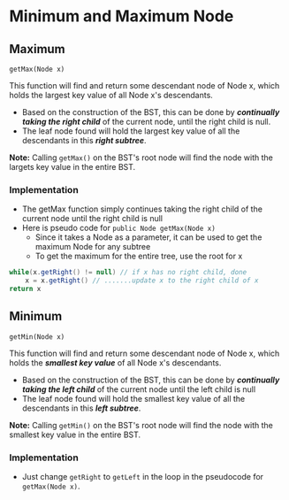 # Minimum and Maximum Node

## Maximum

`getMax(Node x)`

This function will find and return some descendant node of Node x, which holds the largest key value of all Node x's descendants.
- Based on the construction of the BST, this can be done by ***continually taking the right child*** of the current node, until the right child is null.
- The leaf node found will hold the largest key value of all the descendants in this ***right subtree***.

**Note:** Calling `getMax()` on the BST's root node will find the node with the largets key value in the entire BST.

### Implementation

- The getMax function simply continues taking the right child of the current node until the right child is null
- Here is pseudo code for `public Node getMax(Node x)`
   - Since it takes a Node as a parameter, it can be used to get the maximum Node for any subtree
   - To get the maximum for the entire tree, use the root for x

```java
while(x.getRight() != null) // if x has no right child, done
    x = x.getRight() // .......update x to the right child of x
return x
```

## Minimum

`getMin(Node x)`

This function will find and return some descendant node of Node x, which holds the ***smallest key value*** of all Node x's descendants.
- Based on the construction of the BST, this can be done by ***continually taking the left child*** of the current node until the left child is null
- The leaf node found will hold the smallest key value of all the descendants in this ***left subtree***.

**Note:** Calling `getMin()` on the BST's root node will find the node with the smallest key value in the entire BST.

### Implementation

- Just change `getRight` to `getLeft` in the loop in the pseudocode for `getMax(Node x)`.
